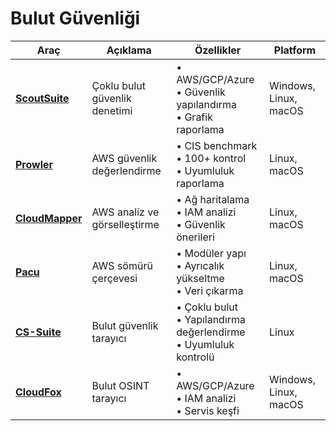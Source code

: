 # Bulut Güvenliği

| Araç | Açıklama | Özellikler | Platform |
|------|----------|------------|----------|
| [**ScoutSuite**](https://github.com/nccgroup/ScoutSuite) | Çoklu bulut güvenlik denetimi | • AWS/GCP/Azure<br>• Güvenlik yapılandırma<br>• Grafik raporlama | Windows, Linux, macOS |
| [**Prowler**](https://github.com/toniblyx/prowler) | AWS güvenlik değerlendirme | • CIS benchmark<br>• 100+ kontrol<br>• Uyumluluk raporlama | Linux, macOS |
| [**CloudMapper**](https://github.com/duo-labs/cloudmapper) | AWS analiz ve görselleştirme | • Ağ haritalama<br>• IAM analizi<br>• Güvenlik önerileri | Linux, macOS |
| [**Pacu**](https://github.com/RhinoSecurityLabs/pacu) | AWS sömürü çerçevesi | • Modüler yapı<br>• Ayrıcalık yükseltme<br>• Veri çıkarma | Linux, macOS |
| [**CS-Suite**](https://github.com/SecurityFTW/cs-suite) | Bulut güvenlik tarayıcı | • Çoklu bulut<br>• Yapılandırma değerlendirme<br>• Uyumluluk kontrolü | Linux |
| [**CloudFox**](https://github.com/BishopFox/cloudfox) | Bulut OSINT tarayıcı | • AWS/GCP/Azure<br>• IAM analizi<br>• Servis keşfi | Windows, Linux, macOS |

